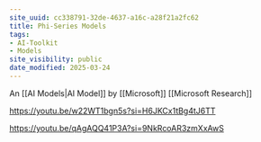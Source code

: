 ```yaml
---
site_uuid: cc338791-32de-4637-a16c-a28f21a2fc62
title: Phi-Series Models
tags:
- AI-Toolkit
- Models
site_visibility: public
date_modified: 2025-03-24
---
```




An [[AI Models|AI Model]] by [[Microsoft]] [[Microsoft Research]]

https://youtu.be/w22WT1bgn5s?si=H6JKCx1tBg4tJ6TT

https://youtu.be/qAgAQQ41P3A?si=9NkRcoAR3zmXxAwS